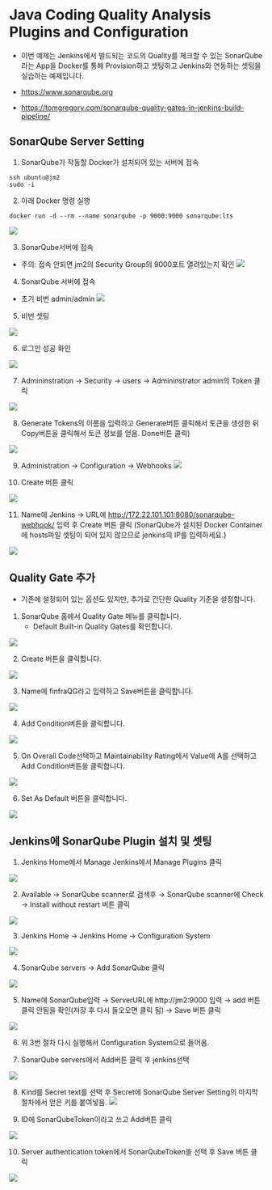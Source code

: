 # Java Coding Quality Analysis Plugins and Configuration
* 이번 예제는 Jenkins에서 빌드되는 코드의 Quality를 체크할 수 있는 SonarQube라는 App을 Docker를 통해 Provision하고 셋팅하고 Jenkins와 연동하는 셋팅을 실습하는 예제입니다.

* https://www.sonarqube.org
* https://tomgregory.com/sonarqube-quality-gates-in-jenkins-build-pipeline/

## SonarQube Server Setting
1. SonarQube가 작동할 Docker가 설치되어 있는 서버에 접속
```
ssh ubuntu@jm2
sudo -i
```

2. 아래 Docker 명령 실행
```
docker run -d --rm --name sonarqube -p 9000:9000 sonarqube:lts
```
![](img/s2.png)


3. SonarQube서버에 접속
- 주의: 접속 안되면 jm2의 Security Group의 9000포트 열려있는지 확인
![](img/s3.png)

4. SonarQube 서버에 접속
  - 초기 비번 admin/admin
![](img/s4.png)

5. 비번 셋팅

![](img/s5.png)

6. 로그인 성공 화인

![](img/s6.png)

7. Admininstration → Security → users → Admininstrator admin의 Token 클릭

![](img/s7.png)

8. Generate Tokens의  이름을 입력하고 Generate버튼 클릭해서 토큰을 생성한 뒤 Copy버튼을 클릭해서 토큰 정보를 얻음. Done버튼 클릭)

![](img/s8.png)

9. Administration → Configuration → Webhooks
![](img/s9.png)

10. Create 버튼 클릭

![](img/s10.png)

11. Name에 Jenkins → URL에 http://172.22.101.101:8080/sonarqube-webhook/ 입력 후 Create 버튼 클릭 (SonarQube가 설치된 Docker Container에 hosts파일 셋팅이 되어 있지 않으므로 jenkins의 IP를 입력하세요.)

![](img/s11.png)

## Quality Gate 추가
* 기존에 설정되어 있는 옵션도 있지만, 추가로 간단한 Quality 기준을 설정합니다.

1. SonarQube 홈에서 Quality Gate 메뉴를 클릭합니다.
   - Default Built-in Quality Gates를 확인합니다.

![](img/q1.png)

2. Create 버튼을 클릭합니다.

![](img/q2.png)

3. Name에 finfraQG라고 입력하고 Save버튼을 클릭합니다.

![](img/q3.png)

4. Add Condition버튼을 클릭합니다.

![](img/q4.png)

5. On Overall Code선택하고 Maintainability Rating에서 Value에 A를 선택하고 Add Condition버튼을 클릭합니다.

![](img/q5.png)

6. Set As Default 버튼을 클릭합니다.

![](img/q6.png)

## Jenkins에 SonarQube Plugin 설치 및 셋팅
1. Jenkins Home에서 Manage Jenkins에서 Manage Plugins 클릭

![](img/p1.png)

2. Available → SonarQube scanner로 검색후 → SonarQube scanner에 Check → Install without restart 버튼 클릭

![](img/p2.png)

3. Jenkins Home → Jenkins Home → Configuration System

![](img/p3.png)

4. SonarQube servers → Add SonarQube 클릭

![](img/p4.png)

5. Name에 SonarQube입력 → ServerURL에 http://jm2:9000 입력 → add 버튼 클릭 안됨을 확인(저장 후 다시 들오오면 클릭 됨) → Save 버튼 클릭

![](img/p5.png)

6. 위 3번 절차 다시 실행해서 Configuration System으로 들어옴.

7. SonarQube servers에서 Add버튼 클릭 후 jenkins선택

![](img/p7.png)

8. Kind를 Secret text를 선택 후 Secret에 SonarQube Server Setting의 마지막 절차에서 얻은 키를 붙여넣음.
![](img/p8.png)

9. ID에 SonarQubeToken이라고 쓰고 Add버튼 클릭

![](img/p9.png)

10. Server authentication token에서 SonarQubeToken을 선택 후 Save 버튼 클릭

![](img/p10.png)

